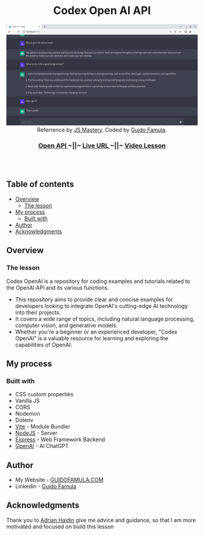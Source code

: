 <h1 align="center">Codex Open AI API</h1>
<div align='center'>
<img src="./client/assets/screenshots/desktop-version.png" ></img>
</div>

<div align="center">
   Referrence by  <a href="https://www.youtube.com/@javascriptmastery" target="_blank">JS Mastery</a>. Coded by <a href="https://guidofamula.com">Guido Famula</a>.
</div>

<div align="center">
  <h3>
    <a href="https://beta.openai.com" target='_blank' color="white">
      Open API
    </a>
  <span> ~||~ </span>    <a target='_blank' href="https://advice-generator-api-six.vercel.app/">
      Live URL
    </a>
  <span> ~||~ </span>    <a target='_blank' href="https://youtu.be/2FeymQoKvrk">
      Video Lesson
    </a>
  </h3>
</div>

<br/>
<br/>

## Table of contents

- [Overview](#overview)
  - [The lesson](#the-lesson)
- [My process](#my-process)
  - [Built with](#built-with)
- [Author](#author)
- [Acknowledgments](#acknowledgments)

## Overview

### The lesson

Codex OpenAI is a repository for coding examples and tutorials related to the OpenAI API and its various functions.

- This repository aims to provide clear and concise examples for developers looking to integrate OpenAI's cutting-edge AI technology into their projects.
- It covers a wide range of topics, including natural language processing, computer vision, and generative models.
- Whether you're a beginner or an experienced developer, "Codex OpenAI" is a valuable resource for learning and exploring the capabilities of OpenAI.

## My process

### Built with

- CSS custom properties
- Vanilla JS
- CORS
- Nodemon
- Dotenv
- [Vite](https://vitejs.dev/) - Module Bundler
- [NodeJS](https://nodejs.org) - Server
- [Express](https://expressjs.com/) - Web Framework Backend
- [OpenAI](https://openai.com/) - AI ChatGPT

## Author

- My Website - [GUIDOFAMULA.COM](https://guidofamula.com)
- Linkedin - [Guido Famula](https://www.linkedin.com/in/guido-famula/)

## Acknowledgments

Thank you to [Adrian Hajdin](https://github.com/adrianhajdin) give me advice and guidance, so that I am more motivated and focused on build this lesson
